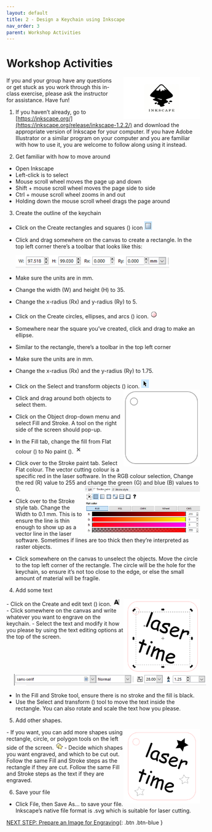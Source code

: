 ```yaml
---
layout: default
title: 2 - Design a Keychain using Inkscape
nav_order: 3
parent: Workshop Activities
---
```

# Workshop Activities
<img src="images/act2/inkscape-logo.png" style="margin-left:20px; float:right;width:200px;" alt="inkscape logo">
If you and your group have any questions or get stuck as you work through this in-class exercise, please ask the instructor for assistance.  Have fun!

1. If you haven’t already, go to [https://inkscape.org/](https://inkscape.org/release/inkscape-1.2.2/) and download the appropriate version of Inkscape for your computer. If you have Adobe Illustrator or a similar program on your computer and you are familiar with how to use it, you are welcome to follow along using it instead. 

2. Get familiar with how to move around
 - Open Inkscape
 - Left-click is to select
 - Mouse scroll wheel moves the page up and down
 - Shift + mouse scroll wheel moves the page side to side
 - Ctrl + mouse scroll wheel zooms in and out
 - Holding down the mouse scroll wheel drags the page around
    
3. Create the outline of the keychain
 - Click on the Create rectangles and squares () icon  <img src="images/act2/act2-02.png" style="width:20px;" alt="square">
 - Click and drag somewhere on the canvas to create a rectangle. In the top left corner there’s a toolbar that looks like this:

    <img src="images/act2/act2-03.png" style="width:400px;" alt="menu">
 - Make sure the units are in mm.
 - Change the width (W) and height (H) to 35. 
 - Change the x-radius (Rx) and y-radius (Ry) to 5.
 - Click on the Create circles, ellipses, and arcs () icon. <img src="images/act2/act2-04.png" style="width:20px;" alt="circle">
 - Somewhere near the square you’ve created, click and drag to make an ellipse.
 - Similar to the rectangle, there’s a toolbar in the top left corner 
 - Make sure the units are in mm.
 - Change the x-radius (Rx) and the y-radius (Ry) to 1.75.
 - Click on the Select and transform objects () icon. <img src="images/act2/act2-05.png" style="width:20px;" alt="square">  <img src="images/act2/act2-06.png" style="width:200px; float:right;" alt="objects">
 - Click and drag around both objects to select them.
 - Click on the Object drop-down menu and select Fill and Stroke. A tool on the right side of the screen should pop-up.  
 - In the Fill tab, change the fill from Flat colour () to No paint (). <img src="images/act2/act2-07.png" style="width:20px;" alt="objects">
 - Click over to the Stroke paint tab. Select Flat colour. The vector cutting colour is a specific red in the laser software. In the RGB colour selection, Change the red (R) value to 255 and change the green (G) and blue (B) values to 0. <img src="images/act2/act2-08.png" style="width:300px; float:right;" alt="objects">
 - Click over to the Stroke style tab. Change the Width to 0.1 mm. This is to ensure the line is thin enough to show up as a vector line in the laser software. Sometimes if lines are too thick then they’re interpreted as raster objects.
 - Click somewhere on the canvas to unselect the objects. Move the circle to the top left corner of the rectangle. The circle will be the hole for the keychain, so ensure it’s not too close to the edge, or else the small amount of material will be fragile. 

4. Add some text 
<img src="images/act2/act2-12.png" style="width:200px; float:right;" alt="objects">
 - Click on the Create and edit text () icon. <img src="images/act2/act2-10.png" style="width:20px;" alt="objects">
 - Click somewhere on the canvas and write whatever you want to engrave on the keychain. 
 - Select the text and modify it how you please by using the text editing options at the top of the screen.

 <img src="images/act2/act2-11.png" style="margin-left:20px; width:500px;" alt="objects">

 - In the Fill and Stroke tool, ensure there is no stroke and the fill is black.
 - Use the Select and transform () tool to move the text inside the rectangle. You can also rotate and scale the text how you please. 

5. Add other shapes. 
 <img src="images/act2/act2-14.png" style="width:200px; float:right;" alt="objects">
 - If you want, you can add more shapes using rectangle, circle, or polygon tools on the left side of the screen. <img src="images/act2/act2-13.png" style="width:20px;" alt="objects">
 - Decide which shapes you want engraved, and which to be cut out. Follow the same Fill and Stroke steps as the rectangle if they are cut. Follow the same Fill and Stroke steps as the text if they are engraved.

6. Save your file
 - Click File, then Save As… to save your file. Inkscape’s native file format is .svg which is suitable for laser cutting. 




[NEXT STEP: Prepare an Image for Engraving](3-Engraving.html){: .btn .btn-blue }